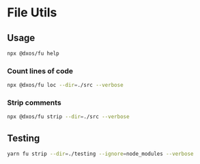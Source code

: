 # File Utils

## Usage

```bash
npx @dxos/fu help
```

### Count lines of code

```bash
npx @dxos/fu loc --dir=./src --verbose
```

### Strip comments

```bash
npx @dxos/fu strip --dir=./src --verbose
```

## Testing

```bash
yarn fu strip --dir=./testing --ignore=node_modules --verbose
```
